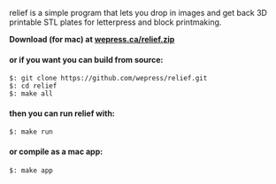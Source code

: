 relief is a simple program that lets you drop in images and get back 3D printable STL plates for letterpress and block printmaking.

**Download (for mac) at [wepress.ca/relief.zip](https://wepress.ca/relief.zip)**

#### or if you want you can build from source:
```
$: git clone https://github.com/wepress/relief.git
$: cd relief
$: make all
```

#### then you can run relief with:
```
$: make run
```

#### or compile as a mac app:
```
$: make app
```

